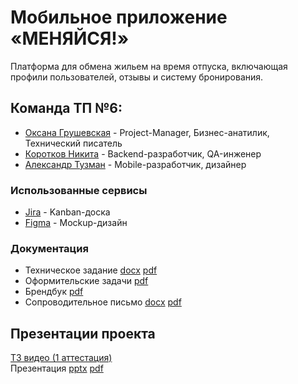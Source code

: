 # Мобильное приложение «МЕНЯЙСЯ!»

Платформа для обмена жильем на время отпуска, включающая профили пользователей, отзывы и систему бронирования.

## Команда ТП №6:
-   [Оксана Грушевская](https://github.com/pizza4cheeze "Оксана Грушевская") - Project-Manager, Бизнес-анатилик, Технический писатель
-   [Коротков Никита](https://github.com/Sayntrywave "Коротков Никита") - Backend-разработчик, QA-инженер
-   [Александр Тузман](https://github.com/Allexande "Александр Тузман") - Mobile-разработчик, дизайнер


### Использованные сервисы
- [Jira](https://oogrusha.atlassian.net/jira/software/projects/OEMF/boards/1) -  Kanban-доска
- [Figma](https://www.figma.com/file/Pib5HBtBHyg5I0HHOKkQaH/Макет-"МЕНЯЙСЯ!"?type=design&node-id=0:1&mode=design&t=NsmhQ7naN5ZhgozG-1) - Mockup-дизайн


### Документация
- Техническое задание
  [docx](Документация/Техническое_задание.docx)
  [pdf](Документация/Техническое_задание.pdf)
- Оформительские задачи [pdf](Документация/Оформительские_задачи.pdf)
- Брендбук [pdf](https://github.com/Sayntrywave/exchange/blob/main/%D0%94%D0%BE%D0%BA%D1%83%D0%BC%D0%B5%D0%BD%D1%82%D0%B0%D1%86%D0%B8%D1%8F/Brand%20book.pdf)
- Сопроводительное письмо 
  [docx](Документация/Сопроводительное_письмо.docx)
  [pdf](Документация/Сопроводительное_письмо.pdf)

## Презентации проекта

[ТЗ видео (1 аттестация)](https://drive.google.com/file/d/15c_DYAD905wZ3IXj6eMmI-VqD7FMXrEf/view)  
Презентация 
  [pptx](Документация/Презентация_меняйся!.pptx) [pdf](Документация/Презентация_меняйся!.pdf)  
